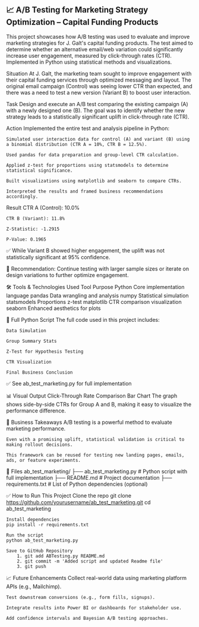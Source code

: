 ## **📈 A/B Testing for Marketing Strategy Optimization – Capital Funding Products**
This project showcases how A/B testing was used to evaluate and improve marketing strategies for J. Galt's capital funding products. The test aimed to determine whether an alternative email/web variation could significantly increase user engagement, measured by click-through rates (CTR). Implemented in Python using statistical methods and visualizations.

Situation
    At J. Galt, the marketing team sought to improve engagement with their capital funding services through optimized messaging and layout. The original email campaign (Control) was seeing lower CTR than expected, and there was a need to test a new version (Variant B) to boost user interaction.

Task
    Design and execute an A/B test comparing the existing campaign (A) with a newly designed one (B). The goal was to identify whether the new strategy leads to a statistically significant uplift in click-through rate (CTR).

Action
    Implemented the entire test and analysis pipeline in Python:

    Simulated user interaction data for control (A) and variant (B) using a binomial distribution (CTR A = 10%, CTR B = 12.5%).

    Used pandas for data preparation and group-level CTR calculation.

    Applied z-test for proportions using statsmodels to determine statistical significance.

    Built visualizations using matplotlib and seaborn to compare CTRs.

    Interpreted the results and framed business recommendations accordingly.

Result
    CTR A (Control): 10.0%

    CTR B (Variant): 11.8%

    Z-Statistic: -1.2915

    P-Value: 0.1965

✅ While Variant B showed higher engagement, the uplift was not statistically significant at 95% confidence.

📢 Recommendation: Continue testing with larger sample sizes or iterate on design variations to further optimize engagement.

🛠️ Tools & Technologies Used
    Tool	Purpose
    Python	Core implementation language
    pandas	Data wrangling and analysis
    numpy	Statistical simulation
    statsmodels	Proportions z-test
    matplotlib	CTR comparison visualization
    seaborn	Enhanced aesthetics for plots

📜 Full Python Script
The full code used in this project includes:

    Data Simulation

    Group Summary Stats

    Z-Test for Hypothesis Testing

    CTR Visualization

    Final Business Conclusion

✅ See ab_test_marketing.py for full implementation

📊 Visual Output
    Click-Through Rate Comparison Bar Chart
    The graph shows side-by-side CTRs for Group A and B, making it easy to visualize the performance difference.

📌 Business Takeaways
    A/B testing is a powerful method to evaluate marketing performance.

    Even with a promising uplift, statistical validation is critical to making rollout decisions.

    This framework can be reused for testing new landing pages, emails, ads, or feature experiments.

📂 Files
ab_test_marketing/
├── ab_test_marketing.py         # Python script with full implementation
├── README.md                    # Project documentation
├── requirements.txt             # List of Python dependencies (optional)

✅ How to Run This Project
    Clone the repo
    git clone https://github.com/yourusername/ab_test_marketing.git
    cd ab_test_marketing

    Install dependencies
    pip install -r requirements.txt

    Run the script
    python ab_test_marketing.py

    Save to GitHub Repository
        1. git add ABTesting.py README.md
        2. git commit -m 'Added script and updated Readme file'
        3. git push


📈 Future Enhancements
    Collect real-world data using marketing platform APIs (e.g., Mailchimp).

    Test downstream conversions (e.g., form fills, signups).

    Integrate results into Power BI or dashboards for stakeholder use.

    Add confidence intervals and Bayesian A/B testing approaches.